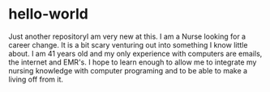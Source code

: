 # hello-world
Just another repositoryI am very new at this. I am a Nurse looking for a career change. It is a bit scary venturing out into something I know little about. I am 41 years old and my only experience with computers are emails, the internet and EMR's. I hope to learn enough to allow me to integrate my nursing knowledge with computer programing and to be able to make a living off from it.

